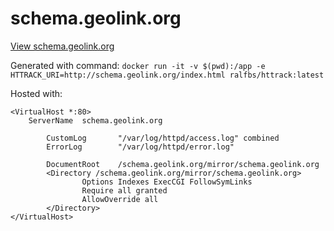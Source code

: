 # schema.geolink.org

[View schema.geolink.org](/mirror/)



Generated with command:
```docker run -it -v $(pwd):/app -e HTTRACK_URI=http://schema.geolink.org/index.html ralfbs/httrack:latest```

Hosted with:
```
<VirtualHost *:80>
	ServerName	schema.geolink.org

        CustomLog       "/var/log/httpd/access.log" combined
        ErrorLog        "/var/log/httpd/error.log"

        DocumentRoot    /schema.geolink.org/mirror/schema.geolink.org
        <Directory /schema.geolink.org/mirror/schema.geolink.org>
                Options Indexes ExecCGI FollowSymLinks
                Require all granted
                AllowOverride all
        </Directory>
</VirtualHost>
```
